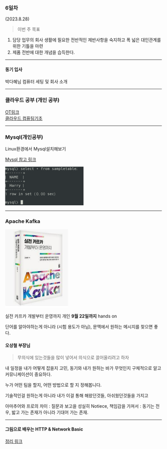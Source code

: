 ### 6일차
(2023.8.28)

> 이번 주 목표

1. 담당 업무의 회사 생활에 필요한 전반적인 제반사항을 숙지하고 폭 넓은 대인관계를 위한 기틀을 마련
2. 제품 전반에 대한 개념을 습득한다.

-----
#### 동기 입사
박다혜님 컴퓨터 세팅 및 회사 소개

------

### 클라우드 공부 (개인 공부)
[OT링크](https://github.com/JaeKang20/lloydk/blob/main/%ED%81%B4%EB%9D%BC%EC%9A%B0%EB%93%9C/OT.md)\
[클라우드 컴퓨팅기초](https://github.com/JaeKang20/lloydk/blob/main/%ED%81%B4%EB%9D%BC%EC%9A%B0%EB%93%9C/%ED%81%B4%EB%9D%BC%EC%9A%B0%EB%93%9C%20%EC%BB%B4%ED%93%A8%ED%8C%85%20%EC%9D%B4%ED%95%B4.md)

------
### Mysql(개인공부)
Linux환경에서 Mysql설치해보기

[Mysql 참고 링크](https://dear-sauce-d4e.notion.site/mysql-e49ef2705c144d5b984fcded2d69de31)

<img src="../img/img_9.png" alt ="mysql" style="max-width:50%;">

------
### Apache Kafka

<img src="../img/img_10.png" alt ="실전 카프카 개발부터 운영까지" style="max-width:40%;">

실전 카프카 개발부터 운영까지 개인 **9월 22일까지** hands on

단어를 알아야하는게 아니라 (시험 용도가 아님), 문맥에서 원하는 메시지를 찾으면 좋다.

#### 오상철 부장님
> 무의식에 있는것들을 많이 넣어서 의식으로 끌어올리려고 하자

내 일정을 내가 어떻게 잡을지 고민,
동기와 내가 원하는 바가 무엇인지 구체적으로 알고 커뮤니케이션이 중요하다.

누가 어떤 팀을 할지, 어떤 방법으로 할 지 정해봅니다.

기술적인걸 원하는게 아니라 내가 이걸 통해 해왔던것들, 아쉬웠던것들을 가지고

아마추어와 프로의 차이
: 질문과 보고을 성실히 Notiece, 책임감을 가져서
: 동기는 전우, 밟고 가는 존재가 아니라 기대어 가는 존재.

-----

#### 그림으로 배우는 HTTP & Network Basic
[정리 링크](https://github.com/JaeKang20/lloydk/blob/main/2%EC%A3%BC%EC%B0%A8/HTTP%26Network/HTTP.md)